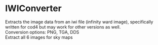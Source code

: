 # IWIConverter

Extracts the image data from an iwi file (infinity ward image), specifically written for cod4 but may work for other versions as well.<br>
Conversion options: PNG, TGA, DDS<br>
Extract all 6 images for sky maps
